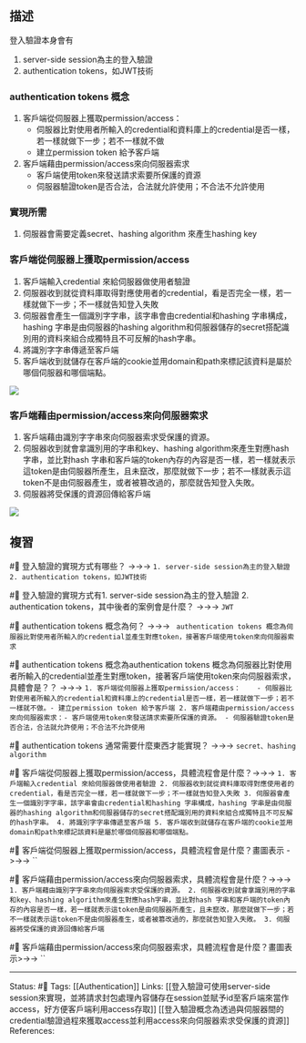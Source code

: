 ## 描述


登入驗證本身會有
1. server-side session為主的登入驗證
2. authentication tokens，如JWT技術



### authentication tokens 概念

1. 客戶端從伺服器上獲取permission/access：
	- 伺服器比對使用者所輸入的credential和資料庫上的credential是否一樣，若一樣就做下一步；若不一樣就不做
	 - 建立permission token 給予客戶端
 2. 客戶端藉由permission/access來向伺服器索求
	- 客戶端使用token來發送請求索要所保護的資源
	- 伺服器驗證token是否合法，合法就允許使用；不合法不允許使用


### 實現所需

1. 伺服器會需要定義secret、hashing algorithm 來產生hashing key



### 客戶端從伺服器上獲取permission/access

1. 客戶端輸入credential 來給伺服器做使用者驗證
2. 伺服器收到就從資料庫取得對應使用者的credential，看是否完全一樣，若一樣就做下一步；不一樣就告知登入失敗
3. 伺服器會產生一個識別字字串，該字串會由credential和hashing 字串構成，hashing 字串是由伺服器的hashing algorithm和伺服器儲存的secret搭配識別用的資料來組合成獨特且不可反解的hash字串。
4. 將識別字字串傳遞至客戶端
5. 客戶端收到就儲存在客戶端的cookie並用domain和path來標記該資料是屬於哪個伺服器和哪個端點。


![](https://res.cloudinary.com/dqfxgtyoi/image/upload/v1672252937/blog/authentication/authentication-tokens-generate_n3vrxj.png)




###  客戶端藉由permission/access來向伺服器索求

1. 客戶端藉由識別字字串來向伺服器索求受保護的資源。
2. 伺服器收到就會拿識別用的字串和key、hashing algorithm來產生對應hash字串，並比對hash 字串和客戶端的token內存的內容是否一樣，若一樣就表示這token是由伺服器所產生，且未竄改，那麼就做下一步；若不一樣就表示這token不是由伺服器產生，或者被篡改過的，那麼就告知登入失敗。
3. 伺服器將受保護的資源回傳給客戶端


![](https://res.cloudinary.com/dqfxgtyoi/image/upload/v1672252937/blog/authentication/authentication-tokens-compare_yld5da.png)


## 複習

#🧠 登入驗證的實現方式有哪些？ ->->-> `1. server-side session為主的登入驗證 2. authentication tokens，如JWT技術`
<!--SR:!2023-01-01,3,250-->

#🧠 登入驗證的實現方式有1. server-side session為主的登入驗證 2. authentication tokens，其中後者的案例會是什麼？ ->->-> `JWT`
<!--SR:!2023-01-01,3,250-->

#🧠 authentication tokens 概念為何？ ->->-> ` authentication tokens 概念為伺服器比對使用者所輸入的credential並產生對應token，接著客戶端使用token來向伺服器索求`
<!--SR:!2023-01-01,3,250-->

#🧠 authentication tokens 概念為authentication tokens 概念為伺服器比對使用者所輸入的credential並產生對應token，接著客戶端使用token來向伺服器索求，具體會是？？ ->->-> `1. 客戶端從伺服器上獲取permission/access：	- 伺服器比對使用者所輸入的credential和資料庫上的credential是否一樣，若一樣就做下一步；若不一樣就不做。- 建立permission token 給予客戶端 2. 客戶端藉由permission/access來向伺服器索求：- 客戶端使用token來發送請求索要所保護的資源。 - 伺服器驗證token是否合法，合法就允許使用；不合法不允許使用`
<!--SR:!2023-01-01,3,250-->

#🧠 authentication tokens 通常需要什麼東西才能實現？ ->->-> `secret、hashing algorithm `
<!--SR:!2023-01-01,3,250-->

#🧠 客戶端從伺服器上獲取permission/access，具體流程會是什麼？->->-> `1. 客戶端輸入credential 來給伺服器做使用者驗證 2. 伺服器收到就從資料庫取得對應使用者的credential，看是否完全一樣，若一樣就做下一步；不一樣就告知登入失敗 3. 伺服器會產生一個識別字字串，該字串會由credential和hashing 字串構成，hashing 字串是由伺服器的hashing algorithm和伺服器儲存的secret搭配識別用的資料來組合成獨特且不可反解的hash字串。 4. 將識別字字串傳遞至客戶端 5. 客戶端收到就儲存在客戶端的cookie並用domain和path來標記該資料是屬於哪個伺服器和哪個端點。`
<!--SR:!2023-01-01,3,250-->


#🧠 客戶端從伺服器上獲取permission/access，具體流程會是什麼？畫圖表示 ->->-> ``
<!--SR:!2023-01-01,3,250-->


#🧠 客戶端藉由permission/access來向伺服器索求，具體流程會是什麼？->->-> `1. 客戶端藉由識別字字串來向伺服器索求受保護的資源。 2. 伺服器收到就會拿識別用的字串和key、hashing algorithm來產生對應hash字串，並比對hash 字串和客戶端的token內存的內容是否一樣，若一樣就表示這token是由伺服器所產生，且未竄改，那麼就做下一步；若不一樣就表示這token不是由伺服器產生，或者被篡改過的，那麼就告知登入失敗。 3. 伺服器將受保護的資源回傳給客戶端`
<!--SR:!2023-01-01,3,250-->


#🧠 客戶端藉由permission/access來向伺服器索求，具體流程會是什麼？畫圖表示>->->  ``


---
Status: #🌱 
Tags:
[[Authentication]]
Links:
[[登入驗證可使用server-side session來實現，並將請求封包處理內容儲存在session並賦予id至客戶端來當作access，好方便客戶端利用access存取]]
[[登入驗證概念為透過與伺服器間的credential驗證過程來獲取access並利用access來向伺服器索求受保護的資源]]
References:

